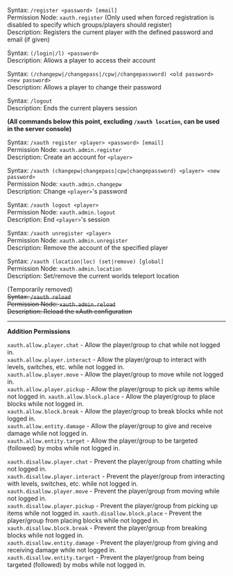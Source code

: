 Syntax: `/register <password> [email]`  
Permission Node: `xauth.register` (Only used when forced registration is disabled to specify which groups/players should register)  
Description: Registers the current player with the defined password and email (if given)

Syntax: `(/login|/l) <password>`  
Description: Allows a player to access their account  

Syntax: `(/changepw|/changepass|/cpw|/changepassword) <old password> <new password>`  
Description: Allows a player to change their password

Syntax: `/logout`  
Description: Ends the current players session

**(All commands below this point, excluding `/xauth location`, can be used in the server console)**

Syntax: `/xauth register <player> <password> [email]`  
Permission Node: `xauth.admin.register`  
Description: Create an account for `<player>`

Syntax: `/xauth (changepw|changepass|cpw|changepassword) <player> <new password>`  
Permission Node: `xauth.admin.changepw`  
Description: Change `<player>`'s password

Syntax: `/xauth logout <player>`  
Permission Node: `xauth.admin.logout`  
Description: End `<player>`'s session

Syntax: `/xauth unregister <player>`  
Permission Node: `xauth.admin.unregister`  
Description: Remove the account of the specified player

Syntax: `/xauth (location|loc) (set|remove) [global]`  
Permission Node: `xauth.admin.location`  
Description: Set/remove the current worlds teleport location

(Temporarily removed)  
~~Syntax: `/xauth reload`~~  
~~Permission Node: `xauth.admin.reload`~~  
~~Description: Reload the xAuth configuration~~

***

**Addition Permissions**  

`xauth.allow.player.chat` - Allow the player/group to chat while not logged in.  
`xauth.allow.player.interact` - Allow the player/group to interact with levels, switches, etc. while not logged in.  
`xauth.allow.player.move` - Allow the player/group to move while not logged in.  
`xauth.allow.player.pickup` - Allow the player/group to pick up items while not logged in.
`xauth.allow.block.place` - Allow the player/group to place blocks while not logged in.  
`xauth.allow.block.break` - Allow the player/group to break blocks while not logged in.  
`xauth.allow.entity.damage` - Allow the player/group to give and receive damage while not logged in.  
`xauth.allow.entity.target` - Allow the player/group to be targeted (followed) by mobs while not logged in.

`xauth.disallow.player.chat` - Prevent the player/group from chatting while not logged in.  
`xauth.disallow.player.interact` - Prevent the player/group from interacting with levels, switches, etc. while not logged in.  
`xauth.disallow.player.move` - Prevent the player/group from moving while not logged in.  
`xauth.disallow.player.pickup` - Prevent the player/group from picking up items while not logged in.
`xauth.disallow.block.place` - Prevent the player/group from placing blocks while not logged in.  
`xauth.disallow.block.break` - Prevent the player/group from breaking blocks while not logged in.  
`xauth.disallow.entity.damage` - Prevent the player/group from giving and receiving damage while not logged in.  
`xauth.disallow.entity.target` - Prevent the player/group from being targeted (followed) by mobs while not logged in.